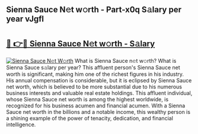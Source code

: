 ## Sienna Sauce N𝚎t w𝚘rth - Part-x0q S𝚊lary per year vJgfl

# <h2><a href="http://gc3nw1.nevu.top/?p=Sienna+Sauce">🔗 👉🔴 Sienna Sauce N𝚎t w𝚘rth - S𝚊lary</a></h2>

[![Sienna Sauce N𝚎t W𝚘rth](https://i.imgur.com/Oavwk0R.jpeg)](http://gc3nw1.nevu.top/?p=Sienna+Sauce)
What is Sienna Sauce n𝚎t w𝚘rth? What is Sienna Sauce s𝚊lary per year?
This affluent person's Sienna Sauce net worth is significant, making him one of the richest figures in his industry. His annual compensation is considerable, but it is eclipsed by Sienna Sauce net worth, which is believed to be more substantial due to his numerous business interests and valuable real estate holdings. This affluent individual, whose Sienna Sauce net worth is among the highest worldwide, is recognized for his business acumen and financial acumen. With a Sienna Sauce net worth in the billions and a notable income, this wealthy person is a shining example of the power of tenacity, dedication, and financial intelligence.
